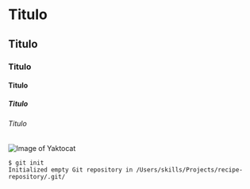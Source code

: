 # Titulo
## Titulo
### Titulo
#### Titulo
##### Titulo
###### Titulo
![Image of Yaktocat](https://octodex.github.com/images/yaktocat.png)
```
$ git init
Initialized empty Git repository in /Users/skills/Projects/recipe-repository/.git/
```
